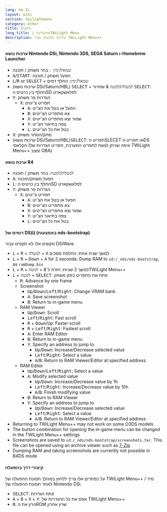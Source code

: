 ```yaml
---
lang: he-IL
layout: wiki
section: twilightmenu
category: other
title: מקשים
long_title: שליטה ב++TWiLight Menu
description: שליטה ומקשים עבור TWiLight Menu++
---
```


#### ערכות נושא Nintendo DSi, Nintendo 3DS, SEGA Saturn ו-Homebrew Launcher
- <kbd>שמאל</kbd>/<kbd>ימין </kbd>: בחר משחק / תוכנה
- <kbd class="face">A</kbd>/<kbd>START</kbd>: הפעל משחק / תוכנה
- <kbd class="l">L</kbd>/<kbd class="r">R</kbd> or <kbd>SELECT</kbd> + <kbd>שמאל</kbd>/<kbd>ימין</kbd>: החלף דפים
- (ערכות נושא DSi/Saturn/HBL) <kbd>SELECT</kbd> + <kbd>למעלה</kbd>/<kbd>למטה</kbd> & שחרור <kbd>SELECT</kbd>: החלף בין כרטיס הSD לפלאשקארט
- <kbd class="face">Y</kbd>: הגדרות פר משחק
   - <kbd class="face">X</kbd>: תפריט צ'יטים
      - <kbd class="face">A</kbd>: הפעל או בטל את הצ'יט
      - <kbd class="face">B</kbd>: צא מתפריט הצ'יטים
      - <kbd class="face">X</kbd>: שמור וצא מתפריט הצ'יטים
      - <kbd class="face">Y</kbd>: צפה בתיאור הצ'יט
      - <kbd class="l">L</kbd>: בטל את כל הצ'יטים
- <kbd class="face">X</kbd>: מחק/הסתר משחק
- (ערכות נושא DSi/Saturn/HBL)<kbd>SELECT</kbd>: תפריט הSLECET או תפריט הDS הקלאסי (איפה שניתן לגשת לתפריט המערכת, תפריט הגדרות של TWiLight Menu++ ומצב GBA)

#### ערכת נושא R4
- <kbd>למעלה</kbd>/<kbd>למטה</kbd>: בחר משחק / תוכנה
- <kbd class="face">A</kbd>: הפעל משחק/תוכנה
- <kbd class="l">L</kbd>: החלף בין כרטיס הSD לפלאשקארט
- <kbd class="face">Y</kbd>: הגדרות פר משחק
   - <kbd class="face">X</kbd>: תפריט צ'יטים
      - <kbd class="face">A</kbd>: הפעל או בטל את הצ'יט
      - <kbd class="face">B</kbd>: צא מתפריט הצ'יטים
      - <kbd class="face">X</kbd>: שמור וצא מתפריט הצ'יטים
      - <kbd class="face">Y</kbd>: צפה בתיאור הצ'יט
      - <kbd class="l">L</kbd>: בטל את כל הצ'יטים

#### רומים של DS(i) (באמצעות nds-bootstrap)
מקשים אלו לא תקפים עבור DSiWare.
- <kbd class="l">L</kbd> + <kbd class="r">R</kbd> + <kbd>למעלה</kbd> + <kbd class="face">X</kbd> למשך שניה אחת: החלפת מסכים
- <kbd class="l">L</kbd> + <kbd class="r">R</kbd> + <kbd>Down</kbd> + <kbd class="face">A</kbd> for 2 seconds: Dump RAM to `sd:/_nds/nds-bootstrap`, as `ramDump.bin`
- <kbd class="l">L</kbd> + <kbd class="r">R</kbd> + <kbd>למטה</kbd> + <kbd class="face">B</kbd> למשך 2 שניות: חזרה לTWiLight Menu++
- <kbd class="l">L</kbd> + <kbd>למטה</kbd> + <kbd>SELECT</kbd>: פתח את התפריט בזמן משחק
   - <kbd class="r">R</kbd>: Advance by one frame
   - Screenshot
      - <kbd>Up</kbd>/<kbd>Down</kbd>/<kbd>Left</kbd>/<kbd>Right</kbd>: Change VRAM bank
      - <kbd class="face">A</kbd>: Save screenshot
      - <kbd class="face">B</kbd>: Return to in-game menu
   - RAM Viewer
      - <kbd>Up</kbd>/<kbd>Down</kbd>: Scroll
      - <kbd>Left</kbd>/<kbd>Right</kbd>: Fast scroll
      - <kbd class="r">R</kbd> + <kbd>Down</kbd>/<kbd>Up</kbd>: Faster scroll
      - <kbd class="r">R</kbd> + <kbd>Left</kbd>/<kbd>Right</kbd>: Fastest scroll
      - <kbd class="face">A</kbd>: Enter RAM Editor
      - <kbd class="face">B</kbd>: Return to in-game menu
      - <kbd class="face">Y</kbd>: Specify an address to jump to
        - <kbd>Up</kbd>/<kbd>Down</kbd>: Increase/Decrease selected value
        - <kbd>Left</kbd>/<kbd>Right</kbd>: Select a value
        - <kbd class="face">A</kbd>/<kbd class="face">B</kbd>: Return to RAM Viewer/Editor at specified address
   - RAM Editor
      - <kbd>Up</kbd>/<kbd>Down</kbd>/<kbd>Left</kbd>/<kbd>Right</kbd>: Select a value
      - <kbd class="face">A</kbd>: Modify selected value
         - <kbd>Up</kbd>/<kbd>Down</kbd>: Increase/Decrease value by 1h
         - <kbd>Left</kbd>/<kbd>Right</kbd>: Increase/Decrease value by 10h
         - <kbd class="face">A</kbd>/<kbd class="face">B</kbd>: Finish modifying value
      - <kbd class="face">B</kbd>: Return to RAM Viewer
      - <kbd class="face">Y</kbd>: Specify an address to jump to
        - <kbd>Up</kbd>/<kbd>Down</kbd>: Increase/Decrease selected value
        - <kbd>Left</kbd>/<kbd>Right</kbd>: Select a value
        - <kbd class="face">A</kbd>/<kbd class="face">B</kbd>: Return to RAM Viewer/Editor at specified address
- Returning to TWiLight Menu++ may not work on some O3DS models
- The button combination for opening the in-game menu can be changed in the TWiLight Menu++ settings
- Screenshots are saved to `sd:/_nds/nds-bootstrap/screenshots.tar`. This file can be opened using an archive viewer such as [7-Zip](https://www.7-zip.org/)
- Dumping RAM and taking screenshots are currently not possible in B4DS mode

#### קיצורי דרך בהפעלה
על כפתרים אלו צריך ללחוץ במהלך תמונת ההפעלה של TWiLight Menu++ / מיד לאחר תמונת ההפעלה של Nintendo DSi.

- <kbd>SELECT</kbd>: פתח הגדרות
- <kbd class="face">A</kbd> + <kbd class="face">B</kbd> + <kbd class="face">X</kbd> + <kbd class="face">Y</kbd>: אפס את כל ההגדרות של TWiLight Menu++
- <kbd class="face">B</kbd>: הרץ את הROM שרץ אחרון
